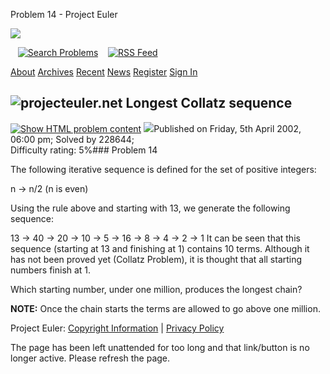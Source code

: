 







Problem 14 - Project Euler










![](themes/20210213/logo_default.png)

   [![Search Problems](images/icons/search_engine.png "Search Problems")](search)    [![RSS Feed](images/icons/news_feed.png "RSS Feed")](rss2_euler.xml)

 

[About](about "About")
[Archives](archives "Archives")
[Recent](recent "Recent")
[News](news "News")
[Register](register "Register")
[Sign In](sign_in "Sign In")

 

![projecteuler.net](images/clipart/print_page_logo.png)
Longest Collatz sequence
------------------------

[![](images/icons/file_html.png "Show HTML problem content")](minimal=14) ![](images/icons/info.png)Published on Friday, 5th April 2002, 06:00 pm; Solved by 228644;  
Difficulty rating: 5%### Problem 14



The following iterative sequence is defined for the set of positive integers:


n → n/2 (n is even)  



Using the rule above and starting with 13, we generate the following sequence:


13 → 40 → 20 → 10 → 5 → 16 → 8 → 4 → 2 → 1
It can be seen that this sequence (starting at 13 and finishing at 1) contains 10 terms. Although it has not been proved yet (Collatz Problem), it is thought that all starting numbers finish at 1.


Which starting number, under one million, produces the longest chain?


**NOTE:** Once the chain starts the terms are allowed to go above one million.


  

  
 
 

Project Euler: [Copyright Information](copyright) | [Privacy Policy](privacy)
 


The page has been left unattended for too long and that link/button is no longer active. Please refresh the page.



 



